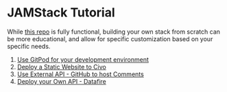 # JAMStack Tutorial

While [this repo](https://www.github.com/ssmiller25/jamstackapp) is fully functional, building your own stack from scratch can be more educational, and allow for specific customization based on your specific needs.

1. [Use GitPod for your development environment](1-jamstack-gitpod.md)
2. [Deploy a Static Website to Civo](2-static.md)
3. [Use External API - GitHub to host Comments](3-github-comments.md)
4. [Deploy your Own API - Datafire](4-datafire.md)